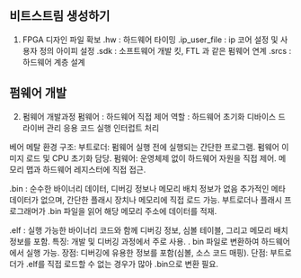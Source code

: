## 비트스트림 생성하기

1. FPGA 디자인 파일 확보
.hw : 하드웨어 타이밍
.ip_user_file : ip 코어 설정 및 사용자 정의 아이피 설정
.sdk : 소프트웨어 개발 킷, FTL 과 같은 펌웨어 연계
.srcs : 하드웨어 계층 설계

## 펌웨어 개발
2. 펌웨어 개발과정
펌웨어 : 하드웨어 직접 제어
역할 :
    하드웨어 초기화
    디바이스 드라이버 관리
    응용 코드 실행
    인터럽트 처리

베어 메탈 환경 구조:
    부트로더:
        펌웨어 실행 전에 실행되는 간단한 프로그램.
        펌웨어 이미지 로드 및 CPU 초기화 담당.
    펌웨어:
        운영체제 없이 하드웨어 자원을 직접 제어.
        메모리 맵과 하드웨어 레지스터에 직접 접근.

.bin : 순수한 바이너리 데이터, 디버깅 정보나 메모리 배치 정보가 없음
추가적인 메타데이터가 없으며, 간단한 플래시 장치나 메모리에 직접 로드 가능.
부트로더나 플래시 프로그래머가 .bin 파일을 읽어 해당 메모리 주소에 데이터를 적재.

.elf : 실행 가능한 바이너리 코드와 함께 디버깅 정보, 심볼 테이블, 그리고 메모리 배치 정보를 포함.
특징:
    개발 및 디버깅 과정에서 주로 사용.
.   bin 파일로 변환하여 하드웨어에서 실행 가능.
장점:
    디버깅에 유용한 정보를 포함(심볼, 소스 코드 매핑).
단점:
    부트로더가 .elf를 직접 로드할 수 없는 경우가 많아 .bin으로 변환 필요.

